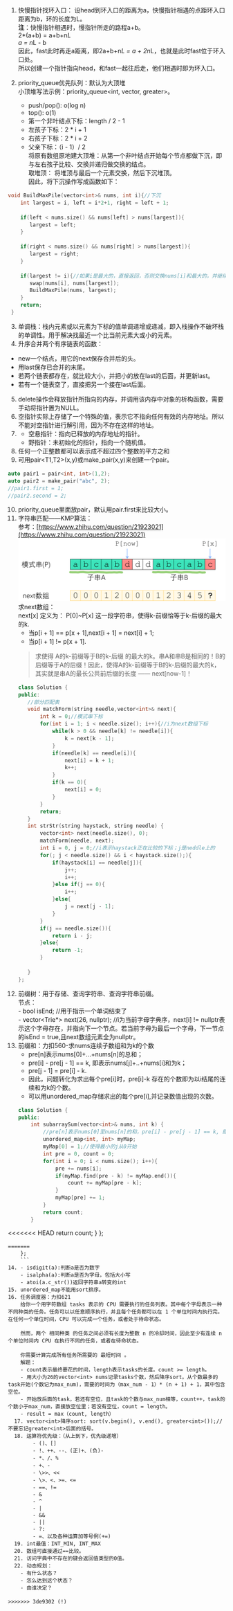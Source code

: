 1. 快慢指针找环入口：
   设head到环入口的距离为a，快慢指针相遇的点距环入口距离为b，环的长度为L。  
   **注**：快慢指针相遇时，慢指针所走的路程a+b。  
   2*(a+b) = a+b+n*L  
   a = n*L - b  
   因此，fast此时再走a距离，即2a+b+n*L = a + 2n*L，也就是此时fast位于环入口处。  
   所以创建一个指针指向head，和fast一起往后走，他们相遇时即为环入口。

2. priority_queue优先队列：默认为大顶堆  
   小顶堆写法示例：priority_queue<int, vector<int>, greater<int>>。
   - push/pop(): o(log n) 
   - top(): o(1)
   - 第一个非叶结点下标：length / 2 - 1
   - 左孩子下标：2 * i + 1
   - 右孩子下标：2 * i + 2
   - 父亲下标：（i - 1）/ 2   
  将原有数组原地建大顶堆：从第一个非叶结点开始每个节点都做下沉，即与左右孩子比较、交换并递归做交换的结点。  
  取堆顶： 将堆顶与最后一个元素交换，然后下沉堆顶。  
  因此，将下沉操作写成函数如下：
  ``` c++
  void BuildMaxPile(vector<int>& nums, int i){//下沉
      int largest = i, left = i*2+1, right = left + 1;

      if(left < nums.size() && nums[left] > nums[largest]){
         largest = left;
      }

      if(right < nums.size() && nums[right] > nums[largest]){
         largest = right;
      }
      
      if(largest != i){//如果i是最大的，直接返回，否则交换nums[i]和最大的，并继续下沉
         swap(nums[i], nums[largest]);
         BuildMaxPile(nums, largest);
      }
      return;
   }
   ``` 
3. 单调栈：栈内元素或以元素为下标的值单调递增或递减，即入栈操作不破坏栈的单调性。用于解决找最近一个比当前元素大或小的元素。
4. 升序合并两个有序链表的函数：
- new一个结点，用它的next保存合并后的头。
- 用last保存已合并的末尾。
- 若两个链表都存在，就比较大小，并把小的放在last的后面，并更新last。
- 若有一个链表空了，直接把另一个接在last后面。
5. delete操作会释放指针所指向的内存，并调用该内存中对象的析构函数，需要手动将指针置为NULL。
6. 空指针实际上存储了一个特殊的值，表示它不指向任何有效的内存地址。所以不能对空指针进行解引用，因为不存在这样的地址。
7. - 空悬指针：指向已释放的内存地址的指针。
   - 野指针：未初始化的指针，指向一个随机值。
8. 任何一个正整数都可以表示成不超过四个整数的平方之和
9. 可用pair<T1,T2>(x,y)或make_pair(x,y)来创建一个pair。

``` C++
auto pair1 = pair<int, int>(1,2);
auto pair2 = make_pair("abc", 2);
//pair1.first = 1;
//pair2.second = 2; 
```
10.  priority_queue里面放pair，默认用pair.first来比较大小。
11. 字符串匹配——KMP算法：  
    参考：[https://www.zhihu.com/question/21923021](https://www.zhihu.com/question/21923021)  
    ![](kmp.png)
    求next数组：  
    next[x] 定义为： P[0]~P[x] 这一段字符串，使得k-前缀恰等于k-后缀的最大的k.
    - 当p[i + 1] == p[x + 1],next[i + 1] = next[i] + 1;  
    - 当p[i + 1] != p[x + 1].
    > 求使得 A的k-前缀等于B的k-后缀 的最大的k。串A和串B是相同的！B的后缀等于A的后缀！因此，使得A的k-前缀等于B的k-后缀的最大的k，其实就是串A的最长公共前后缀的长度 —— next[now-1]！
     ``` C++
    class Solution {
    public:
        //部分匹配表
        void matchForm(string needle,vector<int>& next){
            int k = 0;//模式串下标
            for(int i = 1; i < needle.size(); i++){//i为next数组下标
                while(k > 0 && needle[k] != needle[i]){
                    k = next[k - 1];
                }
                if(needle[k] == needle[i]){
                    next[i] = k + 1;
                    k++;
                }
                if(k == 0){
                    next[i] = 0;
                }
            }
            return;
        }
        int strStr(string haystack, string needle) {
            vector<int> next(needle.size(), 0);
            matchForm(needle, next);
            int i = 0, j = 0;//i表示haystack正在比较的下标；j是neddle上的
            for(; j < needle.size() && i < haystack.size();){
                if(haystack[i] == needle[j]){
                    j++;
                    i++;
                }else if(j == 0){
                    i++;
                }else{
                    j = next[j - 1];
                }
            }
            if(j == needle.size()){
                return i - j;
            }else{
                return -1;
            }
            
        }
    };
    ```  
12.  前缀树：用于存储、查询字符串、查询字符串前缀。  
    节点：   
    - bool isEnd; //用于指示一个单词结束了  
    - vector<Trie*> next(26, nullptr); //i为当前字母字典序，next[i] != nullptr表示这个字母存在，并指向下一个节点。若当前字母为最后一个字母，下一节点的isEnd = true,且next数组元素全为nullptr。
13. 前缀和：力扣560-求nums连续子数组和为k的个数
    - pre[n]表示nums[0]+...+nums[n]的总和；
    - pre[i] - pre[j - 1] == k, 即表示nums[j]+..+nums[i]和为k；
    - pre[j - 1] = pre[i] - k.
    - 因此，问题转化为求出每个pre[i]时，pre[i]-k 存在的个数即为以i结尾的连续和为k的个数。
    - 可以用unordered_map存储求出的每个pre[i],并记录数值出现的次数。
    ```C++
    class Solution {
    public:
        int subarraySum(vector<int>& nums, int k) {
            //pre[n]表示nums[0]至nums[n]的和，pre[i] - pre[j - 1] == k, 即表示nums[j]至nums[n]和为k.
            unordered_map<int, int> myMap;
            myMap[0] = 1;//使得最小的j从0开始
            int pre = 0, count = 0;
            for(int i = 0; i < nums.size(); i++){
                pre += nums[i];
                if(myMap.find(pre - k) != myMap.end()){
                    count += myMap[pre - k];
                }
                myMap[pre] += 1;
            }
            return count;
        }
<<<<<<< HEAD
        return count;
    }
};
```
=======
    };
    ```
14. - isdigit(a):判断a是否为数字
    - isalpha(a):判断a是否为字母，包括大小写
    - atoi(a.c_str())返回字符串a转变的int
15. unordered_map不能用sort排序。
16. 任务调度器：力扣621
    给你一个用字符数组 tasks 表示的 CPU 需要执行的任务列表。其中每个字母表示一种不同种类的任务。任务可以以任意顺序执行，并且每个任务都可以在 1 个单位时间内执行完。在任何一个单位时间，CPU 可以完成一个任务，或者处于待命状态。

    然而，两个 相同种类 的任务之间必须有长度为整数 n 的冷却时间，因此至少有连续 n 个单位时间内 CPU 在执行不同的任务，或者在待命状态。

    你需要计算完成所有任务所需要的 最短时间 。
    解题：
    - count表示最终要花的时间，length表示tasks的长度。count >= length。
    - 用大小为26的vector<int> nums记录tasks个数，然后降序sort。从个数最多的task开始(个数记为max_num)，需要的时间为（max_num - 1）* (n + 1) + 1，其中包含空位。
    - 开始放后面的task，若还有空位，且task的个数与max_num相等，count++，task的个数小于max_num，直接放空位里；若没有空位，count = length。
    - result = max（count, length）
  17. vector<int>降序sort: sort(v.begin(), v.end(), greater<int>());//不要忘记greater<int>后面的括号。
  18. 运算符优先级：（从上到下，优先级递增）
        - ()、[]
        - !、++、--、(正)+、(负)-
        - *、/、%
        - +、-
        - \>>、<<
        - \>、<、>=、<=
        - ==、!=
        - &
        - ^
        - |
        - &&
        - ||
        - ?:
        - =、以及各种运算加等号例(+=)
  19. int最值：INT_MIN, INT_MAX
  20. 数组可直接通过==比较。
  21. 访问字典中不存在的键会返回值类型的0值。
  22. 动态规划：
    - 有什么状态？
    - 怎么达到这个状态？
    - 由谁决定？

>>>>>>> 3de9302 (!)
